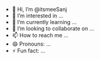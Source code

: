 - 👋 Hi, I’m @itsmeeSanj
- 👀 I’m interested in ...
- 🌱 I’m currently learning ...
- 💞️ I’m looking to collaborate on ...
- 📫 How to reach me ...
- 😄 Pronouns: ...
- ⚡ Fun fact: ...

<!---
itsmeeSanj/itsmeeSanj is a ✨ particular ✨ repository because its `README.md` (this file) appears on your GitHub profile.
You can click the Preview link to take a look at your changes.
--->
